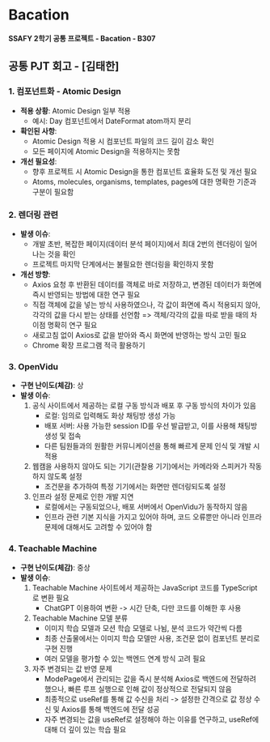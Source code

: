 # Bacation
**SSAFY 2학기 공통 프로젝트 - Bacation - B307**

## 공통 PJT 회고 - [김태한]

### 1. 컴포넌트화 - Atomic Design

- **적용 상황**: Atomic Design 일부 적용
  - 예시: Day 컴포넌트에서 DateFormat atom까지 분리
- **확인된 사항**:
  - Atomic Design 적용 시 컴포넌트 파일의 코드 길이 감소 확인
  - 모든 페이지에 Atomic Design을 적용하지는 못함
- **개선 필요성**:
  - 향후 프로젝트 시 Atomic Design을 통한 컴포넌트 효율화 도전 및 개선 필요
  - Atoms, molecules, organisms, templates, pages에 대한 명확한 기준과 구분이 필요함

### 2. 렌더링 관련

- **발생 이슈**:
  - 개발 초반, 복잡한 페이지(데이터 분석 페이지)에서 최대 2번의 렌더링이 일어나는 것을 확인
  - 프로젝트 마지막 단계에서는 불필요한 렌더링을 확인하지 못함
- **개선 방향**:
  - Axios 요청 후 반환된 데이터를 객체로 바로 저장하고, 변경된 데이터가 화면에 즉시 반영되는 방법에 대한 연구 필요
  - 직접 객체에 값을 넣는 방식 사용하였으나, 각 값이 화면에 즉시 적용되지 않아, 각각의 값을 다시 받는 상태를 선언함 => 객체/각각의 값을 따로 받을 때의 차이점 명확히 연구 필요
  - 새로고침 없이 Axios로 값을 받아와 즉시 화면에 반영하는 방식 고민 필요
  - Chrome 확장 프로그램 적극 활용하기

### 3. OpenVidu

- **구현 난이도(체감)**: 상
- **발생 이슈**:
  1. 공식 사이트에서 제공하는 로컬 구동 방식과 배포 후 구동 방식의 차이가 있음
     - 로컬: 임의로 입력해도 화상 채팅방 생성 가능
     - 배포 서버: 사용 가능한 session ID를 우선 발급받고, 이를 사용해 채팅방 생성 및 접속
     - 다른 팀원들과의 원활한 커뮤니케이션을 통해 빠르게 문제 인식 및 개발 시 적용
  2. 웹캠을 사용하지 않아도 되는 기기(관찰용 기기)에서는 카메라와 스피커가 작동하지 않도록 설정
     - 조건문을 추가하여 특정 기기에서는 화면만 렌더링되도록 설정
  3. 인프라 설정 문제로 인한 개발 지연
     - 로컬에서는 구동되었으나, 배포 서버에서 OpenVidu가 동작하지 않음
     - 인프라 관련 기본 지식을 가지고 있어야 하며, 코드 오류뿐만 아니라 인프라 문제에 대해서도 고려할 수 있어야 함

### 4. Teachable Machine

- **구현 난이도(체감)**: 중상
- **발생 이슈**:
  1. Teachable Machine 사이트에서 제공하는 JavaScript 코드를 TypeScript로 변환 필요
     - ChatGPT 이용하여 변환 -> 시간 단축, 다만 코드를 이해한 후 사용
  2. Teachable Machine 모델 분류
     - 이미지 학습 모델과 모션 학습 모델로 나뉨, 분석 코드가 약간씩 다름
     - 최종 산출물에서는 이미지 학습 모델만 사용, 조건문 없이 컴포넌트 분리로 구현 진행
     - 여러 모델을 평가할 수 있는 백엔드 연계 방식 고려 필요
  3. 자주 변경되는 값 반영 문제
     - ModePage에서 관리되는 값을 즉시 분석해 Axios로 백엔드에 전달하려 했으나, 빠른 루프 실행으로 인해 값이 정상적으로 전달되지 않음
     - 최종적으로 useRef를 통해 값 수신을 처리 -> 설정한 간격으로 값 정상 수신 및 Axios를 통해 백엔드에 전달 성공
     - 자주 변경되는 값을 useRef로 설정해야 하는 이유를 연구하고, useRef에 대해 더 깊이 있는 학습 필요
